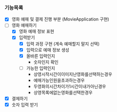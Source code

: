 ### 기능목록 
- [x] 영화 예매 및 결제 진행 부분 (MovieApplication 구현)
- [ ] 영화 예매하기
    - [x] 영화 예매 정보 표현
    - [x] 입력받기
        - [x] 입력 과정 구현 (계속 예매할지 말지 선택)
        - [x] 입력으로 예매 정보 생성
        - [x] 올바른 입력인지
            - 숫자인지 확인
        - [ ] 가능한 입력인지
            - 상영시작시간이이미지난영화를선택하는경우
            - 예매가능인원을초과하는경우
            - 두영화의시간차이가1시간이내가아닌경우
            - 상영목록에없는영화를선택한경우
- [x] 결제하기
- [x] 숫자 입력 받기

### 
